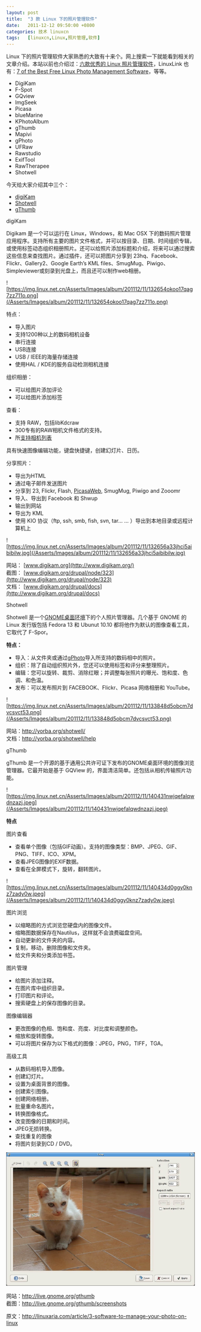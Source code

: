 ```yaml
---
layout: post
title:	"3 款 Linux 下的照片管理软件"
date:	2011-12-12 09:50:00 +0800 
categories:	技术 linuxcn 
tags:	[linuxcn,Linux,照片管理,软件]
---
```



Linux 下的照片管理软件大家熟悉的大致有十来个。网上搜索一下就能看到相关的文章介绍。本站以前也介绍过：[六款优秀的 Linux 照片管理软件](thread/5518/1/1/)，LinuxLink 也有：[7 of the Best Free Linux Photo Management Software](http://www.linuxlinks.com/article/2010092215503458/PhotoManagement.html)，等等。


* DigiKam
* F-Spot
* GQview
* ImgSeek
* Picasa
* blueMarine
* KPhotoAlbum
* gThumb
* Mapivi
* gPhoto
* UFRaw
* Rawstudio
* ExifTool
* RawTherapee
* Shotwell


今天给大家介绍其中三个：


* [digiKam](http://www.digikam.org/)
* [Shotwell](http://yorba.org/shotwell/)
* [gThumb](http://live.gnome.org/gthumb)


digiKam


Digikam 是一个可以运行在 Linux，Windows，和 Mac OSX 下的数码照片管理应用程序。支持所有主要的图片文件格式，并可以按目录、日期、时间组织专辑，或使用标签动态组织相册照片。还可以给照片添加标题和介绍，将来可以通过搜索这些信息来查找图片。通过插件，还可以把图片分享到 23hq、Facebook、Flickr、Gallery2、Google Earth’s KML files、SmugMug、Piwigo、Simpleviewer或刻录到光盘上，而且还可以制作web相册。


![https://img.linux.net.cn/Asserts/Images/album/201112/11/132654okoo17qag7zz711o.png](/Asserts/Images/album/201112/11/132654okoo17qag7zz711o.png)


特点：


* 导入图片
* 支持1200种以上的数码相机设备
* 串行连接
* USB连接
* USB / IEEE的海量存储连接
* 使用HAL / KDE的服务自动检测相机连接


组织相册：


* 可以给图片添加评论
* 可以给图片添加标签


查看：


* 支持 RAW，包括libKdcraw
* 300专有的RAW相机文件格式的支持。
* 所[支持相机列表](http://lxr.kde.org/source/KDE/kdegraphics/libs/libkdcraw/libraw/src/libraw_cxx.cpp#1584)


具有快速图像编辑功能，键盘快捷键，创建幻灯片、日历。


分享照片：


* 导出为HTML
* 通过电子邮件发送图片
* 分享到 23, Flickr, Flash, [PicasaWeb](http://picasa.google.com/), SmugMug, Piwigo and Zooomr
* 导入、导出到 Facebook 和 Shwup
* 输出到网站
* 导出为 KML
* 使用 KIO 协议（ftp, ssh, smb, fish, svn, tar... ... ）导出到本地目录或远程计算机上


![https://img.linux.net.cn/Asserts/Images/album/201112/11/132656a33jhci5aibibilw.jpg](/Asserts/Images/album/201112/11/132656a33jhci5aibibilw.jpg)


网站： [www.digikam.org](http://www.digikam.org/)   
截图： [www.digikam.org/drupal/node/323](http://www.digikam.org/drupal/node/323)   
文档： [www.digikam.org/drupal/docs](http://www.digikam.org/drupal/docs)


 


 


 


 


 


Shotwell


Shotwell 是一个[GNOME桌面环境](http://www.gnome.org/)下的个人照片管理器。几个基于 GNOME 的 Linux 发行版包括 Fedora 13 和 Ubunut 10.10 都将他作为默认的图像查看工具，它取代了 F-Spor。


**特点：**


* 导入：从文件夹或通过[gPhoto](http://gphoto.org/)导入所支持的数码相中的照片。
* 组织：除了自动组织照片外，您还可以使用标签和评分来整理照片。
* 编辑：您可以旋转、裁剪、消除红眼；并调整每张照片的曝光、饱和度、色调、和色温。
* 发布：可以发布照片到 FACEBOOK、Flickr、Picasa 网络相册和 YouTube。


![https://img.linux.net.cn/Asserts/Images/album/201112/11/133848d5obcm7dvcsvct53.png](/Asserts/Images/album/201112/11/133848d5obcm7dvcsvct53.png)


网站：<http://yorba.org/shotwell/>  
文档：<http://yorba.org/shotwell/help>


gThumb


gThumb 是一个开源的基于通用公共许可证下发布的GNOME桌面环境的图像浏览管理器。它最开始是基于 GQView 的，界面清洁简单。还包括从相机传输照片功能。


![https://img.linux.net.cn/Asserts/Images/album/201112/11/140431nwjqefalqwdnzazj.jpeg](/Asserts/Images/album/201112/11/140431nwjqefalqwdnzazj.jpeg)


**特点**


图片查看


* 查看单个图像（包括GIF动画）。支持的图像类型：BMP、JPEG、GIF、PNG、TIFF、ICO、XPM。
* 查看JPEG图像的EXIF数据。
* 查看在全屏模式下，旋转，翻转图片。


![https://img.linux.net.cn/Asserts/Images/album/201112/11/140434d0ggy0knz7zady0w.jpeg](/Asserts/Images/album/201112/11/140434d0ggy0knz7zady0w.jpeg)


图片浏览


* 以缩略图的方式浏览您硬盘内的图像文件。
* 缩略图数据保存在Nautilus，这样就不会浪费磁盘空间。
* 自动更新的文件夹的内容。
* 复制，移动，删除图像和文件夹。
* 给文件夹和分类添加书签。


图片管理


* 给图片添加注释。
* 在图片库中组织目录。
* 打印图片和评论。
* 搜索硬盘上的保存图像的目录。


图像编辑器


* 更改图像的色相、饱和度、亮度、对比度和调整颜色。
* 缩放和旋转图像。
* 可以将图片保存为以下格式的图像：JPEG，PNG，TIFF，TGA。


高级工具


* 从数码相机导入图像。
* 创建幻灯片。
* 设置为桌面背景的图像。
* 创建索引图像。
* 创建网络相册。
* 批量重命名图片。
* 转换图像格式。
* 改变图像的日期和时间。
* JPEG无损转换。
* 查找重复的图像
* 将图片刻录到CD / DVD。


![](/Asserts/Images/album/201112/11/140418jjozi2z828npoors.jpg)


网站：<http://live.gnome.org/gthumb>  
截图：<http://live.gnome.org/gthumb/screenshots>


原文：http://linuxaria.com/article/3-software-to-manage-your-photo-on-linux
